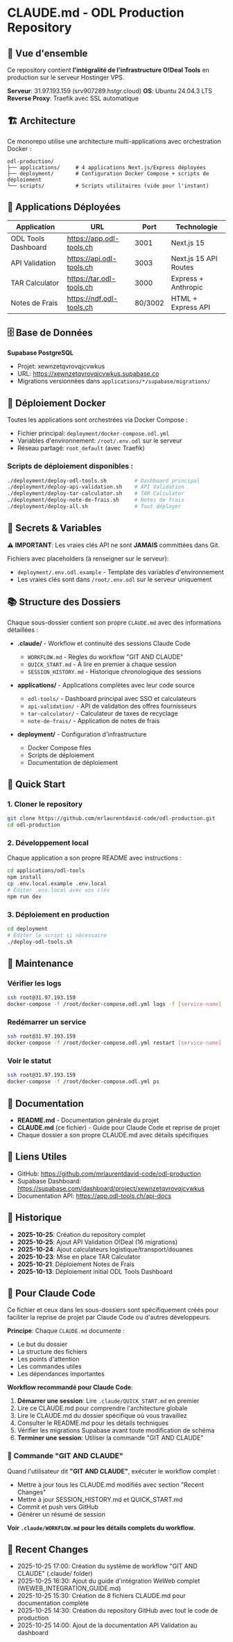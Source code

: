 # CLAUDE.md - ODL Production Repository

## 📌 Vue d'ensemble

Ce repository contient **l'intégralité de l'infrastructure O!Deal Tools** en production sur le serveur Hostinger VPS.

**Serveur**: 31.97.193.159 (srv907289.hstgr.cloud)
**OS**: Ubuntu 24.04.3 LTS
**Reverse Proxy**: Traefik avec SSL automatique

## 🏗️ Architecture

Ce monorepo utilise une architecture multi-applications avec orchestration Docker :

```
odl-production/
├── applications/     # 4 applications Next.js/Express déployées
├── deployment/       # Configuration Docker Compose + scripts de déploiement
└── scripts/          # Scripts utilitaires (vide pour l'instant)
```

## 🚀 Applications Déployées

| Application | URL | Port | Technologie |
|------------|-----|------|------------|
| ODL Tools Dashboard | https://app.odl-tools.ch | 3001 | Next.js 15 |
| API Validation | https://api.odl-tools.ch | 3003 | Next.js 15 API Routes |
| TAR Calculator | https://tar.odl-tools.ch | 3000 | Express + Anthropic |
| Notes de Frais | https://ndf.odl-tools.ch | 80/3002 | HTML + Express API |

## 🗄️ Base de Données

**Supabase PostgreSQL**
- Projet: xewnzetqvrovqjcvwkus
- URL: https://xewnzetqvrovqjcvwkus.supabase.co
- Migrations versionnées dans `applications/*/supabase/migrations/`

## 🐳 Déploiement Docker

Toutes les applications sont orchestrées via Docker Compose :
- Fichier principal: `deployment/docker-compose.odl.yml`
- Variables d'environnement: `/root/.env.odl` sur le serveur
- Réseau partagé: `root_default` (avec Traefik)

### Scripts de déploiement disponibles :
```bash
./deployment/deploy-odl-tools.sh         # Dashboard principal
./deployment/deploy-api-validation.sh    # API Validation
./deployment/deploy-tar-calculator.sh    # TAR Calculator
./deployment/deploy-note-de-frais.sh     # Notes de frais
./deployment/deploy-all.sh               # Tout déployer
```

## 🔑 Secrets & Variables

**⚠️ IMPORTANT**: Les vraies clés API ne sont **JAMAIS** committées dans Git.

Fichiers avec placeholders (à renseigner sur le serveur):
- `deployment/.env.odl.example` - Template des variables d'environnement
- Les vraies clés sont dans `/root/.env.odl` sur le serveur uniquement

## 📚 Structure des Dossiers

Chaque sous-dossier contient son propre `CLAUDE.md` avec des informations détaillées :

- **.claude/** - Workflow et continuité des sessions Claude Code
  - `WORKFLOW.md` - Règles du workflow "GIT AND CLAUDE"
  - `QUICK_START.md` - À lire en premier à chaque session
  - `SESSION_HISTORY.md` - Historique chronologique des sessions

- **applications/** - Applications complètes avec leur code source
  - `odl-tools/` - Dashboard principal avec SSO et calculateurs
  - `api-validation/` - API de validation des offres fournisseurs
  - `tar-calculator/` - Calculateur de taxes de recyclage
  - `note-de-frais/` - Application de notes de frais

- **deployment/** - Configuration d'infrastructure
  - Docker Compose files
  - Scripts de déploiement
  - Documentation de déploiement

## 🚦 Quick Start

### 1. Cloner le repository
```bash
git clone https://github.com/mrlaurentdavid-code/odl-production.git
cd odl-production
```

### 2. Développement local
Chaque application a son propre README avec instructions :
```bash
cd applications/odl-tools
npm install
cp .env.local.example .env.local
# Éditer .env.local avec vos clés
npm run dev
```

### 3. Déploiement en production
```bash
cd deployment
# Éditer le script si nécessaire
./deploy-odl-tools.sh
```

## 🔧 Maintenance

### Vérifier les logs
```bash
ssh root@31.97.193.159
docker-compose -f /root/docker-compose.odl.yml logs -f [service-name]
```

### Redémarrer un service
```bash
ssh root@31.97.193.159
docker-compose -f /root/docker-compose.odl.yml restart [service-name]
```

### Voir le statut
```bash
ssh root@31.97.193.159
docker-compose -f /root/docker-compose.odl.yml ps
```

## 📝 Documentation

- **README.md** - Documentation générale du projet
- **CLAUDE.md** (ce fichier) - Guide pour Claude Code et reprise de projet
- Chaque dossier a son propre CLAUDE.md avec détails spécifiques

## 🔗 Liens Utiles

- GitHub: https://github.com/mrlaurentdavid-code/odl-production
- Supabase Dashboard: https://supabase.com/dashboard/project/xewnzetqvrovqjcvwkus
- Documentation API: https://app.odl-tools.ch/api-docs

## 📅 Historique

- **2025-10-25**: Création du repository complet
- **2025-10-25**: Ajout API Validation O!Deal (16 migrations)
- **2025-10-24**: Ajout calculateurs logistique/transport/douanes
- **2025-10-23**: Mise en place TAR Calculator
- **2025-10-21**: Déploiement Notes de Frais
- **2025-10-13**: Déploiement initial ODL Tools Dashboard

## 🤝 Pour Claude Code

Ce fichier et ceux dans les sous-dossiers sont spécifiquement créés pour faciliter la reprise de projet par Claude Code ou d'autres développeurs.

**Principe**: Chaque `CLAUDE.md` documente :
- Le but du dossier
- La structure des fichiers
- Les points d'attention
- Les commandes utiles
- Les dépendances importantes

**Workflow recommandé pour Claude Code**:
1. **Démarrer une session**: Lire `.claude/QUICK_START.md` en premier
2. Lire ce CLAUDE.md pour comprendre l'architecture globale
3. Lire le CLAUDE.md du dossier spécifique où vous travaillez
4. Consulter le README.md pour les détails techniques
5. Vérifier les migrations Supabase avant toute modification de schéma
6. **Terminer une session**: Utiliser la commande "GIT AND CLAUDE"

### 💾 Commande "GIT AND CLAUDE"

Quand l'utilisateur dit **"GIT AND CLAUDE"**, exécuter le workflow complet :
- Mettre à jour tous les CLAUDE.md modifiés avec section "Recent Changes"
- Mettre à jour SESSION_HISTORY.md et QUICK_START.md
- Commit et push vers GitHub
- Générer un résumé de session

**Voir `.claude/WORKFLOW.md` pour les détails complets du workflow.**

## 📅 Recent Changes

- 2025-10-25 17:00: Création du système de workflow "GIT AND CLAUDE" (.claude/ folder)
- 2025-10-25 16:30: Ajout du guide d'intégration WeWeb complet (WEWEB_INTEGRATION_GUIDE.md)
- 2025-10-25 15:30: Création de 8 fichiers CLAUDE.md pour documentation complète
- 2025-10-25 14:30: Création du repository GitHub avec tout le code de production
- 2025-10-25 14:00: Ajout de la documentation API Validation au dashboard
